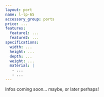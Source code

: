 ```yaml
---
layout: port
name: l-lp-65
accessory_group: ports
price: ...
features:
  feature1: ...
  feature2: ...
specifications:
  width: ...
  height: ...
  depth: ...
  weight: ...
  material: |
   - ...
   - ...
---
```

Infos coming soon... maybe, or later perhaps!
